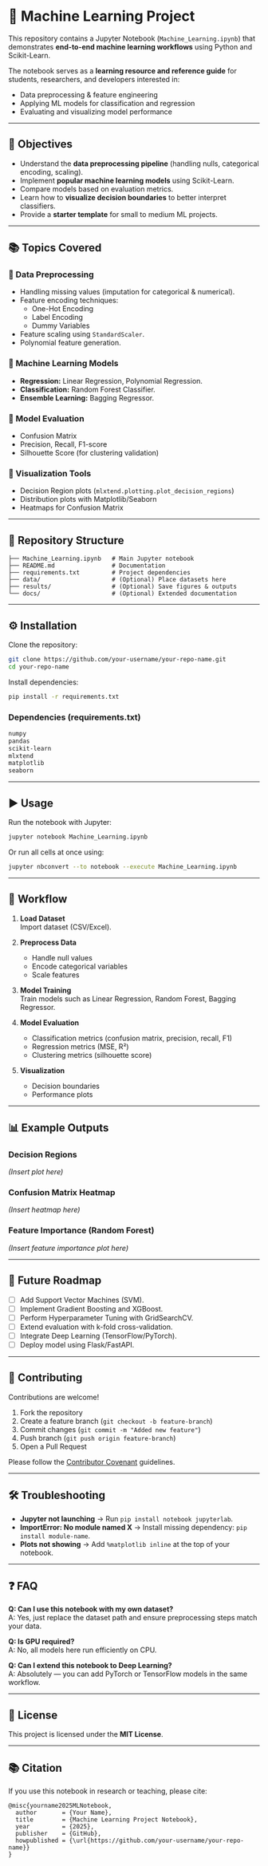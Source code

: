 # 📘 Machine Learning Project

This repository contains a Jupyter Notebook (`Machine_Learning.ipynb`) that demonstrates **end-to-end machine learning workflows** using Python and Scikit-Learn.  

The notebook serves as a **learning resource and reference guide** for students, researchers, and developers interested in:  
- Data preprocessing & feature engineering  
- Applying ML models for classification and regression  
- Evaluating and visualizing model performance  

---

## 🎯 Objectives  
- Understand the **data preprocessing pipeline** (handling nulls, categorical encoding, scaling).  
- Implement **popular machine learning models** using Scikit-Learn.  
- Compare models based on evaluation metrics.  
- Learn how to **visualize decision boundaries** to better interpret classifiers.  
- Provide a **starter template** for small to medium ML projects.  

---

## 📚 Topics Covered  

### 🔹 Data Preprocessing  
- Handling missing values (imputation for categorical & numerical).  
- Feature encoding techniques:  
  - One-Hot Encoding  
  - Label Encoding  
  - Dummy Variables  
- Feature scaling using `StandardScaler`.  
- Polynomial feature generation.  

### 🔹 Machine Learning Models  
- **Regression:** Linear Regression, Polynomial Regression.  
- **Classification:** Random Forest Classifier.  
- **Ensemble Learning:** Bagging Regressor.  

### 🔹 Model Evaluation  
- Confusion Matrix  
- Precision, Recall, F1-score  
- Silhouette Score (for clustering validation)  

### 🔹 Visualization Tools  
- Decision Region plots (`mlxtend.plotting.plot_decision_regions`)  
- Distribution plots with Matplotlib/Seaborn  
- Heatmaps for Confusion Matrix  

---

## 📂 Repository Structure  

```
├── Machine_Learning.ipynb   # Main Jupyter notebook
├── README.md                # Documentation
├── requirements.txt         # Project dependencies
├── data/                    # (Optional) Place datasets here
├── results/                 # (Optional) Save figures & outputs
└── docs/                    # (Optional) Extended documentation
```

---

## ⚙️ Installation  

Clone the repository:  

```bash
git clone https://github.com/your-username/your-repo-name.git
cd your-repo-name
```

Install dependencies:  

```bash
pip install -r requirements.txt
```

### Dependencies (requirements.txt)  
```txt
numpy
pandas
scikit-learn
mlxtend
matplotlib
seaborn
```

---

## ▶️ Usage  

Run the notebook with Jupyter:  

```bash
jupyter notebook Machine_Learning.ipynb
```

Or run all cells at once using:  

```bash
jupyter nbconvert --to notebook --execute Machine_Learning.ipynb
```

---

## 🔄 Workflow  

1. **Load Dataset**  
   Import dataset (CSV/Excel).  

2. **Preprocess Data**  
   - Handle null values  
   - Encode categorical variables  
   - Scale features  

3. **Model Training**  
   Train models such as Linear Regression, Random Forest, Bagging Regressor.  

4. **Model Evaluation**  
   - Classification metrics (confusion matrix, precision, recall, F1)  
   - Regression metrics (MSE, R²)  
   - Clustering metrics (silhouette score)  

5. **Visualization**  
   - Decision boundaries  
   - Performance plots  

---

## 📊 Example Outputs  

### Decision Regions  
*(Insert plot here)*  

### Confusion Matrix Heatmap  
*(Insert heatmap here)*  

### Feature Importance (Random Forest)  
*(Insert feature importance plot here)*  

---

## 🚀 Future Roadmap  

- [ ] Add Support Vector Machines (SVM).  
- [ ] Implement Gradient Boosting and XGBoost.  
- [ ] Perform Hyperparameter Tuning with GridSearchCV.  
- [ ] Extend evaluation with k-fold cross-validation.  
- [ ] Integrate Deep Learning (TensorFlow/PyTorch).  
- [ ] Deploy model using Flask/FastAPI.  

---

## 🤝 Contributing  

Contributions are welcome!  

1. Fork the repository  
2. Create a feature branch (`git checkout -b feature-branch`)  
3. Commit changes (`git commit -m "Added new feature"`)  
4. Push branch (`git push origin feature-branch`)  
5. Open a Pull Request  

Please follow the [Contributor Covenant](https://www.contributor-covenant.org/) guidelines.  

---

## 🛠️ Troubleshooting  

- **Jupyter not launching** → Run `pip install notebook jupyterlab`.  
- **ImportError: No module named X** → Install missing dependency: `pip install module-name`.  
- **Plots not showing** → Add `%matplotlib inline` at the top of your notebook.  

---

## ❓ FAQ  

**Q: Can I use this notebook with my own dataset?**  
A: Yes, just replace the dataset path and ensure preprocessing steps match your data.  

**Q: Is GPU required?**  
A: No, all models here run efficiently on CPU.  

**Q: Can I extend this notebook to Deep Learning?**  
A: Absolutely — you can add PyTorch or TensorFlow models in the same workflow.  

---

## 📜 License  

This project is licensed under the **MIT License**.  

---

## 📚 Citation  

If you use this notebook in research or teaching, please cite:  

```
@misc{yourname2025MLNotebook,
  author       = {Your Name},
  title        = {Machine Learning Project Notebook},
  year         = {2025},
  publisher    = {GitHub},
  howpublished = {\url{https://github.com/your-username/your-repo-name}}
}
```

